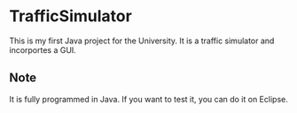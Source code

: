 # TrafficSimulator
This is my first Java project for the University. It is a traffic simulator and incorportes a GUI.

## Note
It is fully programmed in Java. If you want to test it, you can do it on Eclipse.
